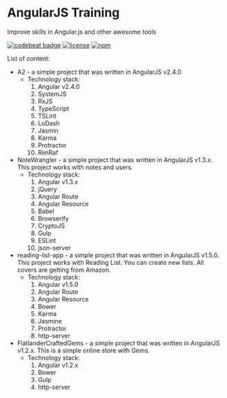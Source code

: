 # AngularJS Training
Improve skills in Angular.js and other awesome tools

[![codebeat badge](https://codebeat.co/badges/f6969124-c07f-41b8-adc0-28ad36d71165)](https://codebeat.co/projects/github-com-var-bin-angularjs-training-master)
[![license](https://img.shields.io/github/license/mashape/apistatus.svg)](https://github.com/var-bin/angularjs-training)
[![npm](https://img.shields.io/npm/v/npm.svg)](https://github.com/var-bin/angularjs-training)

List of content:
* A2 - a simple project that was written in AngularJS v2.4.0
  * Technology stack:
    1. Angular v2.4.0
    2. SystemJS
    3. RxJS
    4. TypeScript
    5. TSLint
    6. LoDash
    7. Jasmin
    8. Karma
    9. Protractor
    10. RimRaf
* NoteWrangler - a simple project that was written in AngularJS v1.3.x. This project works with notes and users.
  * Technology stack:
    1. Angular v1.3.x
    2. jQuery
    3. Angular Route
    4. Angular Resource
    5. Babel
    6. Browserify
    7. CryptoJS
    8. Gulp
    9. ESLint
    10. json-server
* reading-list-app - a simple project that was written in AngularJS v1.5.0. This project works with Reading List. You can create new lists. All covers are getting from Amazon.
  * Technology stack:
    1. Angular v1.5.0
    3. Angular Route
    4. Angular Resource
    5. Bower
    6. Karma
    7. Jasmine
    8. Protractor
    9. http-server
* FlatlanderCraftedGems - a simple project that was written in AngularJS v1.2.x. This is a simple online store with Gems.
  * Technology stack:
    1. Angular v1.2.x
    2. Bower
    3. Gulp
    4. http-server

